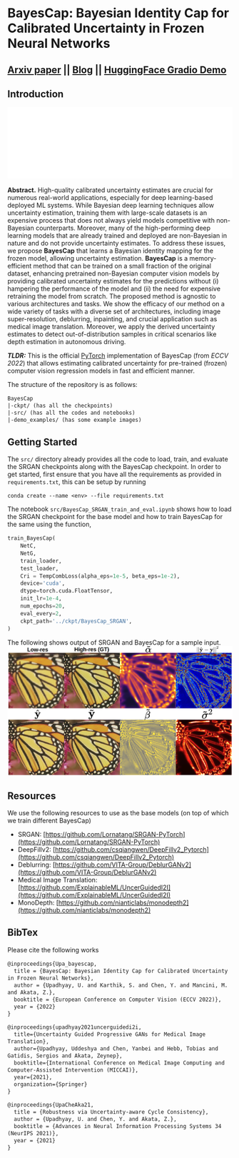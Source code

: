 # BayesCap: Bayesian Identity Cap for Calibrated Uncertainty in Frozen Neural Networks
## [Arxiv paper]() || [Blog](https://www.eml-unitue.de/publication/BayesCap) || [HuggingFace Gradio Demo](https://huggingface.co/spaces/udion/BayesCap)

## Introduction
![BayesCap teaser](./figs/BayesCap.gif)

**Abstract.** High-quality calibrated uncertainty estimates are crucial for numerous real-world applications, especially for deep learning-based deployed ML systems. While Bayesian deep learning techniques allow uncertainty estimation, training them with large-scale datasets is an expensive process that does not always yield models competitive with non-Bayesian counterparts. Moreover, many of the high-performing deep learning models that are already trained and deployed are non-Bayesian in nature and do not provide uncertainty estimates. 
To address these issues, we propose **BayesCap** that learns a Bayesian identity mapping for the frozen model, allowing uncertainty estimation. **BayesCap** is a memory-efficient method that can be trained on a small fraction of the original dataset, enhancing pretrained non-Bayesian computer vision models by providing calibrated uncertainty estimates for the predictions without (i) hampering the performance of the model and (ii) the need for expensive retraining the model from scratch. The proposed method is agnostic to various architectures and tasks. We show the efficacy of our method on a wide variety of tasks with a diverse set of architectures, including image super-resolution, deblurring, inpainting, and crucial application such as medical image translation. Moreover, 
we apply the derived uncertainty estimates to detect out-of-distribution samples in critical scenarios like depth estimation in autonomous driving.


***TLDR:*** This is the official [PyTorch](https://pytorch.org/) implementation of BayesCap (from *ECCV 2022*) that allows estimating calibrated uncertainty for pre-trained (frozen) computer vision regression models in fast and efficient manner.

The structure of the repository is as follows:
```
BayesCap
|-ckpt/ (has all the checkpoints)
|-src/ (has all the codes and notebooks)
|-demo_examples/ (has some example images)
```

## Getting Started

The `src/` directory already provides all the code to load, train, and evaluate the SRGAN checkpoints along with the BayesCap checkpoint. In order to get started, first ensure that you have all the requirements as provided in `requirements.txt`, this can be setup by running
```
conda create --name <env> --file requirements.txt
```

The notebook `src/BayesCap_SRGAN_train_and_eval.ipynb` shows how to load the SRGAN checkpoint for the base model and how to train BayesCap for the same using the function,
```python
train_BayesCap(
	NetC,
	NetG,
	train_loader,
	test_loader,
	Cri = TempCombLoss(alpha_eps=1e-5, beta_eps=1e-2),
	device='cuda',
	dtype=torch.cuda.FloatTensor,
	init_lr=1e-4,
	num_epochs=20,
	eval_every=2,
	ckpt_path='../ckpt/BayesCap_SRGAN',
)
```

The following shows output of SRGAN and BayesCap for a sample input.
![butterfly_srgan_bayescap](./figs/srgan_bayescap_buttefly.png)

## Resources

We use the following resources to use as the base models (on top of which we train different BayesCap)

- SRGAN: [https://github.com/Lornatang/SRGAN-PyTorch](https://github.com/Lornatang/SRGAN-PyTorch)
- DeepFillv2: [https://github.com/csqiangwen/DeepFillv2_Pytorch](https://github.com/csqiangwen/DeepFillv2_Pytorch)
- Deblurring: [https://github.com/VITA-Group/DeblurGANv2](https://github.com/VITA-Group/DeblurGANv2)
- Medical Image Translation: [https://github.com/ExplainableML/UncerGuidedI2I](https://github.com/ExplainableML/UncerGuidedI2I) 
- MonoDepth: [https://github.com/nianticlabs/monodepth2](https://github.com/nianticlabs/monodepth2)

## BibTex

Please cite the following works 

```
@inproceedings{Upa_bayescap,
  title = {BayesCap: Bayesian Identity Cap for Calibrated Uncertainty in Frozen Neural Networks},
  author = {Upadhyay, U. and Karthik, S. and Chen, Y. and Mancini, M. and Akata, Z.},
  booktitle = {European Conference on Computer Vision (ECCV 2022)},
  year = {2022}
}
```

```
@inproceedings{upadhyay2021uncerguidedi2i,
  title={Uncertainty Guided Progressive GANs for Medical Image Translation},
  author={Upadhyay, Uddeshya and Chen, Yanbei and Hebb, Tobias and Gatidis, Sergios and Akata, Zeynep},
  booktitle={International Conference on Medical Image Computing and Computer-Assisted Intervention (MICCAI)},
  year={2021},
  organization={Springer}
}
```

```
@inproceedings{UpaCheAka21,
  title = {Robustness via Uncertainty-aware Cycle Consistency},
  author = {Upadhyay, U. and Chen, Y. and Akata, Z.},
  booktitle = {Advances in Neural Information Processing Systems 34 (NeurIPS 2021)},
  year = {2021}
}
```


